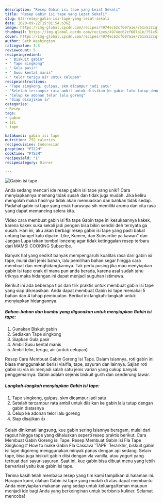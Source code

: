 ```yaml
---
description: "Resep Gabin isi tape yang Lezat Sekali"
title: "Resep Gabin isi tape yang Lezat Sekali"
slug: 637-resep-gabin-isi-tape-yang-lezat-sekali
date: 2020-09-22T19:01:54.636Z
image: https://img-global.cpcdn.com/recipes/4974ec62cf607a1e/751x532cq70/gabin-isi-tape-foto-resep-utama.jpg
thumbnail: https://img-global.cpcdn.com/recipes/4974ec62cf607a1e/751x532cq70/gabin-isi-tape-foto-resep-utama.jpg
cover: https://img-global.cpcdn.com/recipes/4974ec62cf607a1e/751x532cq70/gabin-isi-tape-foto-resep-utama.jpg
author: Seth Washington
ratingvalue: 3.3
reviewcount: 5
recipeingredient:
- " Biskuit gabin"
- " Tape singkong"
- " Gula pasir"
- " Susu kental manis"
- " telor terigu air untuk celupan"
recipeinstructions:
- "Tape singkong, gulpas, skm dicampur jadi satu"
- "Setelah tercampur rata ambil untuk diisikan ke gabin lalu tutup dengan gabin diatasnya"
- "Celup ke adonan telor lalu goreng"
- "Siap disajikan 👍"
categories:
- Resep
tags:
- gabin
- isi
- tape

katakunci: gabin isi tape 
nutrition: 252 calories
recipecuisine: Indonesian
preptime: "PT22M"
cooktime: "PT53M"
recipeyield: "1"
recipecategory: Dinner

---
```



![Gabin isi tape](https://img-global.cpcdn.com/recipes/4974ec62cf607a1e/751x532cq70/gabin-isi-tape-foto-resep-utama.jpg)

Anda sedang mencari ide resep gabin isi tape yang unik? Cara menyiapkannya memang tidak susah dan tidak juga mudah. Jika keliru mengolah maka hasilnya tidak akan memuaskan dan bahkan tidak sedap. Padahal gabin isi tape yang enak harusnya sih memiliki aroma dan cita rasa yang dapat memancing selera kita.

Video cara membuat gabin isi fla tape Gabin tape ini kesukaannya kakek, karena kakek suka sekali jadi pengen bisa bikin sendiri deh ternyata ga susah. Hari ini, aku akan berbagi resep gabin isi tape yang pasti bakal untung banget kalo dipake. Like, Komen, dan Subscribe ya kawan&#34; dan Jangan Lupa tekan tombol lonceng agar tidak ketinggalan resep terbaru dari MAMSI COOKING Subscribe.

Banyak hal yang sedikit banyak mempengaruhi kualitas rasa dari gabin isi tape, mulai dari jenis bahan, lalu pemilihan bahan segar hingga cara membuat dan menghidangkannya. Tak perlu pusing jika mau menyiapkan gabin isi tape enak di mana pun anda berada, karena asal sudah tahu triknya maka hidangan ini dapat menjadi suguhan istimewa.


Berikut ini ada beberapa tips dan trik praktis untuk membuat gabin isi tape yang siap dikreasikan. Anda dapat membuat Gabin isi tape memakai 5 bahan dan 4 tahap pembuatan. Berikut ini langkah-langkah untuk menyiapkan hidangannya.

<!--inarticleads1-->

##### Bahan-bahan dan bumbu yang digunakan untuk menyiapkan Gabin isi tape:

1. Gunakan  Biskuit gabin
1. Sediakan  Tape singkong
1. Siapkan  Gula pasir
1. Ambil  Susu kental manis
1. Ambil  telor, terigu, air (untuk celupan)


Resep Cara Membuat Gabin Goreng Isi Tape. Dalam isiannya, roti gabin ini biasa menggunakan berisi vla/fla, tape, sayuran dan lainnya. Sajian roti gabin isi vla ini menjadi salah satu jenis varian yang cukup banyak penggemarnya. Gabin adalah sejenis biskuit gurih dan cenderung tawar. 

<!--inarticleads2-->

##### Langkah-langkah menyiapkan Gabin isi tape:

1. Tape singkong, gulpas, skm dicampur jadi satu
1. Setelah tercampur rata ambil untuk diisikan ke gabin lalu tutup dengan gabin diatasnya
1. Celup ke adonan telor lalu goreng
1. Siap disajikan 👍


Selain dinikmati langsung, kue gabin sering Isiannya beragam, mulai dari ragout hingga tape yang dihaluskan seperti resep praktis berikut. Cara Membuat Gabin Goreng isi Tape. Resep Membuat Gabin Isi Fla Tape Singkong # How to make Gabin Fla Cassava &#39;TAPE&#39; Terarkhir, biskuit gabin isi tape digoreng menggunakan minyak panas dengan api sedang. Selain tape, bisa juga biskuit gabin diisi dengan vla vanilla, atau yogurt yang terbuat dari sayur-sayuran. Saat ini, kue gabin bisa dibuat menu yang lebih bervariasi yaitu kue gabin isi tape. 

Terima kasih telah membaca resep yang tim kami tampilkan di halaman ini. Harapan kami, olahan Gabin isi tape yang mudah di atas dapat membantu Anda menyiapkan makanan yang sedap untuk keluarga/teman maupun menjadi ide bagi Anda yang berkeinginan untuk berbisnis kuliner. Selamat mencoba!
